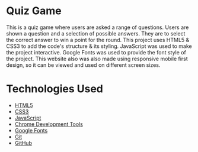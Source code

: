 # Quiz Game

This is a quiz game where users are asked a range of questions. Users are shown a question and a selection of possible answers. They are to select the correct answer to win a point for the round. This project uses HTML5 & CSS3 to add the code's structure & its styling. JavaScript was used to make the project interactive. Google Fonts was used to provide the font style of the project. This website also was also made using responsive mobile first design, so it can be viewed and used on different screen sizes.

# Technologies Used

- [HTML5](https://developer.mozilla.org/en-US/docs/Web/HTML)
- [CSS3](https://developer.mozilla.org/en-US/docs/Web/CSS)
- [JavaScript](https://developer.mozilla.org/en-US/docs/Web/JavaScript)
- [Chrome Development Tools](https://developer.chrome.com/docs/)
- [Google Fonts](https://fonts.google.com/)
- [Git](https://git-scm.com/)
- [GitHub](https://github.com/)
  <!-- - [Font Awesome](https://fontawesome.com/) -->
  <!-- - [VS Code](https://code.visualstudio.com/) -->

